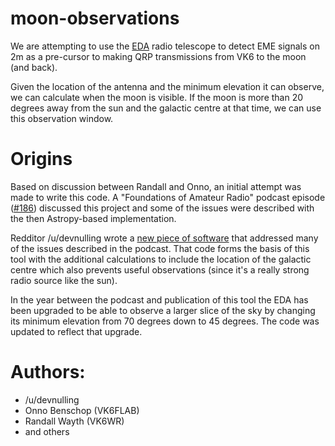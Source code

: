# moon-observations

We are attempting to use the [EDA](https://www.mwatelescope.org/telescope/external/eda) radio telescope to detect EME signals on 2m
as a pre-cursor to making QRP transmissions from VK6 to the moon (and back).

Given the location of the antenna and the minimum elevation it can observe, we can calculate
when the moon is visible. If the moon is more than 20 degrees away from the sun and
the galactic centre at that time, we can use this observation window.

# Origins

Based on discussion between Randall and Onno, an initial attempt was made to write this
code. A "Foundations of Amateur Radio" podcast episode ([#186](http://podcasts.itmaze.com.au/foundations/#186)) discussed this project and some
of the issues were described with the then Astropy-based implementation.

Redditor /u/devnulling wrote a [new piece of software](https://www.reddit.com/r/amateurradio/comments/aa7bcu/qrp_eme_project_update_1/ecpuied/) that addressed many of the issues
described in the podcast. That code forms the basis of this tool with the additional
calculations to include the location of the galactic centre which also prevents
useful observations (since it's a really strong radio source like the sun).

In the year between the podcast and publication of this tool the EDA has been
upgraded to be able to observe a larger slice of the sky by changing its minimum
elevation from 70 degrees down to 45 degrees. The code was updated to reflect
that upgrade.


# Authors:
* /u/devnulling
* Onno Benschop (VK6FLAB)
* Randall Wayth (VK6WR)
* and others
